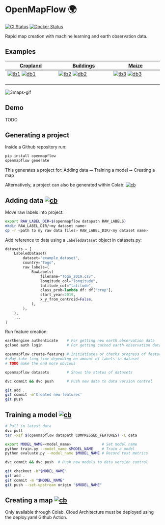 # OpenMapFlow 🌍
[![CI Status](https://github.com/nasaharvest/openmapflow/actions/workflows/ci.yaml/badge.svg)](https://github.com/nasaharvest/openmapflow/actions/workflows/ci.yaml)
[![Docker Status](https://github.com/nasaharvest/openmapflow/actions/workflows/docker.yaml/badge.svg)](https://github.com/nasaharvest/openmapflow/actions/workflows/docker.yaml)

Rapid map creation with machine learning and earth observation data.

[cb]: https://colab.research.google.com/assets/colab-badge.svg

## Examples

[ta1]: https://github.com/nasaharvest/openmapflow/actions/workflows/crop-mask-example-test.yaml
[tb1]: https://github.com/nasaharvest/openmapflow/actions/workflows/crop-mask-example-test.yaml/badge.svg
[da1]: https://github.com/nasaharvest/openmapflow/actions/workflows/crop-mask-example-deploy.yaml
[db1]: https://github.com/nasaharvest/openmapflow/actions/workflows/crop-mask-example-deploy.yaml/badge.svg

[ta2]: https://github.com/nasaharvest/openmapflow/actions/workflows/buildings-example-test.yaml
[tb2]: https://github.com/nasaharvest/openmapflow/actions/workflows/buildings-example-test.yaml/badge.svg
[da2]: https://github.com/nasaharvest/openmapflow/actions/workflows/buildings-example-deploy.yaml
[db2]: https://github.com/nasaharvest/openmapflow/actions/workflows/buildings-example-deploy.yaml/badge.svg

[ta3]: https://github.com/nasaharvest/openmapflow/actions/workflows/maize-example-test.yaml
[tb3]: https://github.com/nasaharvest/openmapflow/actions/workflows/maize-example-test.yaml/badge.svg
[da3]: https://github.com/nasaharvest/openmapflow/actions/workflows/maize-example-deploy.yaml
[db3]: https://github.com/nasaharvest/openmapflow/actions/workflows/maize-example-deploy.yaml/badge.svg

| [Cropland](https://github.com/nasaharvest/openmapflow/tree/main/crop-mask-example) | [Buildings](https://github.com/nasaharvest/openmapflow/tree/main/buildings-example) | [Maize](https://github.com/nasaharvest/openmapflow/tree/main/maize-example) |
| ---------| --------   | ------|
| [![tb1]][ta1] [![db1]][da1] &nbsp; &nbsp; &nbsp; &nbsp; &nbsp; &nbsp; &nbsp; &nbsp; &nbsp; &nbsp; &nbsp; | [![tb2]][ta2] [![db2]][da2] &nbsp; &nbsp; &nbsp; &nbsp; &nbsp; &nbsp; &nbsp; &nbsp; &nbsp; &nbsp; &nbsp; &nbsp; &nbsp; | [![tb3]][ta3] [![db3]][da3] &nbsp; &nbsp; &nbsp; &nbsp; &nbsp; &nbsp; &nbsp; &nbsp; &nbsp; &nbsp; &nbsp;  |

![3maps-gif](assets/3maps.gif)


## Demo

TODO
## Generating a project
Inside a Github repository run:
```bash
pip install openmapflow
openmapflow generate
```
This generates a project for: Adding data ➞ Training a model ➞ Creating a map 

Alternatively, a project can also be generated within Colab: [![cb]](https://colab.research.google.com/github/nasaharvest/openmapflow/blob/main/openmapflow/notebooks/generate_project.ipynb)

## Adding data [![cb]](https://colab.research.google.com/github/nasaharvest/openmapflow/blob/main/openmapflow/notebooks/new_data.ipynb)

Move raw labels into project:
```bash
export RAW_LABEL_DIR=$(openmapflow datapath RAW_LABELS)
mkdir RAW_LABEL_DIR/<my dataset name>
cp -r <path to my raw data files> RAW_LABEL_DIR/<my dataset name>
```
Add reference to data using a `LabeledDataset` object in datasets.py:
```python
datasets = [
    LabeledDataset(
        dataset="example_dataset",
        country="Togo",
        raw_labels=(
            RawLabels(
                filename="Togo_2019.csv",
                longitude_col="longitude",
                latitude_col="latitude",
                class_prob=lambda df: df["crop"],
                start_year=2019,
                x_y_from_centroid=False,
            ),
        ),
    ),
    ...
]
```
Run feature creation:
```bash
earthengine authenticate    # For getting new earth observation data
gcloud auth login           # For getting cached earth observation data

openmapflow create-features # Initiatiates or checks progress of features creation
# May take long time depending on amount of labels in dataset 
# TODO make the end more obvious

openmapflow datasets        # Shows the status of datasets

dvc commit && dvc push      # Push new data to data version control

git add .
git commit -m'Created new features'
git push
```

## Training a model [![cb]](https://colab.research.google.com/github/nasaharvest/openmapflow/blob/main/openmapflow/notebooks/train.ipynb)
```bash
# Pull in latest data
dvc pull    
tar -xzf $(openmapflow datapath COMPRESSED_FEATURES) -C data

export MODEL_NAME=<model_name>              # Set model name
python train.py --model_name $MODEL_NAME    # Train a model
python evaluate.py --model_name $MODEL_NAME # Record test metrics

dvc commit && dvc push  # Push new models to data version control

git checkout -b"$MODEL_NAME"
git add .
git commit -m "$MODEL_NAME"
git push --set-upstream origin "$MODEL_NAME"
```

## Creating a map [![cb]](https://colab.research.google.com/github/nasaharvest/openmapflow/blob/main/openmapflow/notebooks/create_map.ipynb)

Only available through Colab. Cloud Architecture must be deployed using the deploy.yaml Github Action.






